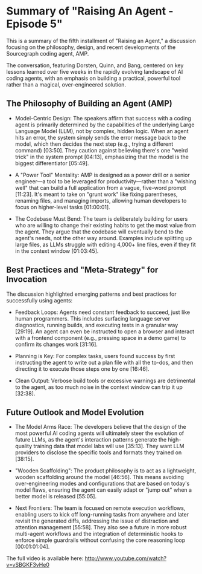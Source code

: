 # Summary of "Raising An Agent - Episode 5"

This is a summary of the fifth installment of "Raising an Agent," a discussion focusing on the philosophy, design, and recent developments of the Sourcegraph coding agent, AMP.

The conversation, featuring Dorsten, Quinn, and Bang, centered on key lessons learned over five weeks in the rapidly evolving landscape of AI coding agents, with an emphasis on building a practical, powerful tool rather than a magical, over-engineered solution.

## The Philosophy of Building an Agent (AMP)

- Model-Centric Design: The speakers affirm that success with a coding agent is primarily determined by the capabilities of the underlying Large Language Model (LLM), not by complex, hidden logic. When an agent hits an error, the system simply sends the error message back to the model, which then decides the next step (e.g., trying a different command) [03:50]. They caution against believing there's one "weird trick" in the system prompt [04:13], emphasizing that the model is the biggest differentiator [05:49].

- A "Power Tool" Mentality: AMP is designed as a power drill or a senior engineer—a tool to be leveraged for productivity—rather than a "wishing well" that can build a full application from a vague, five-word prompt [11:23]. It's meant to take on "grunt work" like fixing parentheses, renaming files, and managing imports, allowing human developers to focus on higher-level tasks [01:00:01].

- The Codebase Must Bend: The team is deliberately building for users who are willing to change their existing habits to get the most value from the agent. They argue that the codebase will eventually bend to the agent's needs, not the other way around. Examples include splitting up large files, as LLMs struggle with editing 4,000+ line files, even if they fit in the context window [01:03:45].

## Best Practices and "Meta-Strategy" for Invocation

The discussion highlighted emerging patterns and best practices for successfully using agents:

- Feedback Loops: Agents need constant feedback to succeed, just like human programmers. This includes surfacing language server diagnostics, running builds, and executing tests in a granular way [29:19]. An agent can even be instructed to open a browser and interact with a frontend component (e.g., pressing space in a demo game) to confirm its changes work [31:16].

- Planning is Key: For complex tasks, users found success by first instructing the agent to write out a plan file with all the to-dos, and then directing it to execute those steps one by one [16:46].

- Clean Output: Verbose build tools or excessive warnings are detrimental to the agent, as too much noise in the context window can trip it up [32:38].

## Future Outlook and Model Evolution

- The Model Arms Race: The developers believe that the design of the most powerful AI coding agents will ultimately steer the evolution of future LLMs, as the agent's interaction patterns generate the high-quality training data that model labs will use [35:13]. They want LLM providers to disclose the specific tools and formats they trained on [38:15].

- "Wooden Scaffolding": The product philosophy is to act as a lightweight, wooden scaffolding around the model [46:56]. This means avoiding over-engineering modes and configurations that are based on today's model flaws, ensuring the agent can easily adapt or "jump out" when a better model is released [55:05].

- Next Frontiers: The team is focused on remote execution workflows, enabling users to kick off long-running tasks from anywhere and later revisit the generated diffs, addressing the issue of distraction and attention management [55:58]. They also see a future in more robust multi-agent workflows and the integration of deterministic hooks to enforce simple guardrails without confusing the core reasoning loop [00:01:01:04].

The full video is available here: <http://www.youtube.com/watch?v=vSBGKF3vHe0>
